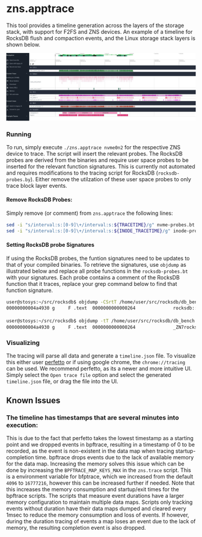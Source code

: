 # zns.apptrace

This tool provides a timeline generation across the layers of the storage stack, with support for F2FS and ZNS devices.
An example of a timeline for RocksDB flush and compaction events, and the Linux storage stack layers is shown below.

![example-timeline](data-db_bench/example-timeline.jpeg)

### Running

To run, simply execute `./zns.apptrace nvme0n2` for the respective ZNS device to trace.
The script will insert the relevant probes. The RocksDB probes are derived from the binaries and require user space probes to be inserted for the relevant function signatures.
This is currently not automated and requires modifications to the tracing script for RocksDB (`rocksdb-probes.by`). Either remove the utilzation of these user space probes to only trace block layer events.

#### Remove RocksDB Probes:

Simply remove (or comment) from `zns.apptrace` the following lines:

```bash
sed -i "s/interval:s:[0-9]\+/interval:s:${TRACETIME}/g" nvme-probes.bt rocksdb-probes.bt vfs-probes.bt mm-probes.bt f2fs-probes.bt
sed -i "s/interval:s:[0-9]\+/interval:s:${INODE_TRACETIME}/g" inode-probes.bt
```

#### Setting RocksDB probe Signatures

If using the RocksDB probes, the funtion signatures need to be updates to that of your compiled binaries. To retrieve the signatures, use `objdump` as illustrated below and replace all probe functions in the `rocksdb-probes.bt` with your signatures. Each probe contains a comment of the RocksDB function that it traces, replace your grep command below to find that function signature.

```bash
user@stosys:~/src/rocksdb$ objdump -CSrtT /home/user/src/rocksdb/db_bench | grep "rocksdb::Compaction::~Compaction()"
00000000004a4930 g     F .text  0000000000000264              rocksdb::Compaction::~Compaction()

user@stosys:~/src/rocksdb$ objdump -tT /home/user/src/rocksdb/db_bench | grep "00000000004a4930"
00000000004a4930 g     F .text  0000000000000264              _ZN7rocksdb10CompactionD2Ev
```

### Visualizing

The tracing will parse all data and generate a `timeline.json` file. To visualize this either user [perfetto](https://ui.perfetto.dev/) or if using google chrome, the `chrome://tracing` can be used. We recommend perfetto, as its a newer and more intuitive UI. Simply select the `Open trace file` option and select the generated `timeline.json` file, or drag the file into the UI.

## Known Issues

### The timeline has timestamps that are several minutes into execution:

This is due to the fact that perfetto takes the lowest timestamp as a starting point and we dropped events in bpftrace,
resulting in a timestamp of 0 to be recorded, as the event is non-existent in the data map when tracing
startup-completion time. bpftrace drops events due to the lack of available memory for the data
map. Increasing the memory solves this issue which can be done by increasing the `BPFTRACE_MAP_KEYS_MAX` in the
`zns.trace` script. This is a environment variable for bfptrace, which we increased from the default `4096` to `16777216`, however this can be
increased further if needed. Note that this increases the memory consumption and startup/exit times for the bpftrace scripts. The scripts that measure event durations have a larger memory configuration to maintain multiple data maps. Scripts only tracking events without duration have their data maps dumped and cleared every 1msec to reduce the memory consumption and loss of events. If however, during the duration tracing of events a map loses an event due to the lack of memory, the resulting completion event is also dropped.
